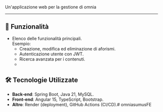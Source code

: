 Un'applicazione web per la gestione di omnia

---

## 🚀 Funzionalità
- Elenco delle funzionalità principali.  
Esempio:
  - Creazione, modifica ed eliminazione di aforismi.
  - Autenticazione utente con JWT.
  - Ricerca avanzata per i contenuti.
  - 
## 🛠️ Tecnologie Utilizzate
- **Back-end**: Spring Boot, Java 21, MySQL.
- **Front-end**: Angular 15, TypeScript, Bootstrap.
- **Altro**: Render (deployment), GitHub Actions (CI/CD).# omniasumusFE
